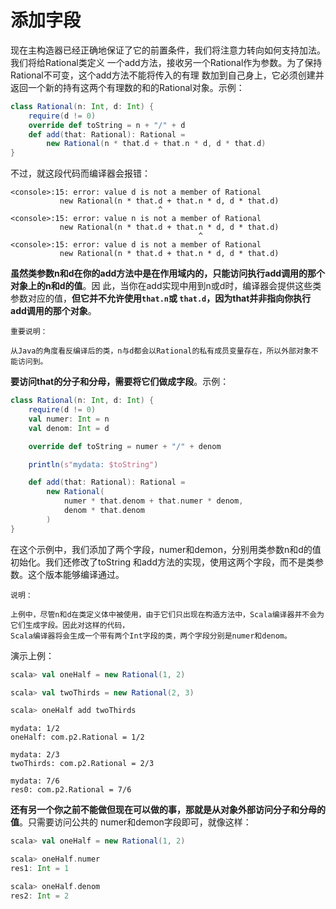 添加字段
================================================================================
现在主构造器已经正确地保证了它的前置条件，我们将注意力转向如何支持加法。我们将给Rational类定义
一个add方法，接收另一个Rational作为参数。为了保持Rational不可变，这个add方法不能将传入的有理
数加到自己身上，它必须创建并返回一个新的持有这两个有理数的和的Rational对象。示例：
```scala
class Rational(n: Int, d: Int) {
    require(d != 0)
    override def toString = n + "/" + d
    def add(that: Rational): Rational = 
        new Rational(n * that.d + that.n * d, d * that.d)
}
```
不过，就这段代码而编译器会报错：
```
<console>:15: error: value d is not a member of Rational
           new Rational(n * that.d + that.n * d, d * that.d)
                                 ^
<console>:15: error: value n is not a member of Rational
           new Rational(n * that.d + that.n * d, d * that.d)
                                          ^
<console>:15: error: value d is not a member of Rational
           new Rational(n * that.d + that.n * d, d * that.d)
```
**虽然类参数n和d在你的add方法中是在作用域内的，只能访问执行add调用的那个对象上的n和d的值**。因
此，当你在add实现中用到n或d时，编译器会提供这些类参数对应的值，**但它并不允许使用`that.n`或
`that.d`，因为that并非指向你执行add调用的那个对象**。
```
重要说明：

从Java的角度看反编译后的类，n与d都会以Rational的私有成员变量存在，所以外部对象不能访问到。
```

**要访问that的分子和分母，需要将它们做成字段**。示例：
```scala
class Rational(n: Int, d: Int) {
	require(d != 0)
	val numer: Int = n
	val denom: Int = d

	override def toString = numer + "/" + denom

	println(s"mydata: $toString")

	def add(that: Rational): Rational =
		new Rational(
			numer * that.denom + that.numer * denom,
			denom * that.denom
		)
}
```
在这个示例中，我们添加了两个字段，numer和demon，分别用类参数n和d的值初始化。我们还修改了toString
和add方法的实现，使用这两个字段，而不是类参数。这个版本能够编译通过。
```
说明：

上例中，尽管n和d在类定义体中被使用，由于它们只出现在构造方法中，Scala编译器并不会为它们生成字段。因此对这样的代码，
Scala编译器将会生成一个带有两个Int字段的类，两个字段分别是numer和denom。
```
演示上例：
```scala
scala> val oneHalf = new Rational(1, 2)

scala> val twoThirds = new Rational(2, 3)

scala> oneHalf add twoThirds
```
```
mydata: 1/2
oneHalf: com.p2.Rational = 1/2

mydata: 2/3
twoThirds: com.p2.Rational = 2/3

mydata: 7/6
res0: com.p2.Rational = 7/6
```
**还有另一个你之前不能做但现在可以做的事，那就是从对象外部访问分子和分母的值**。只需要访问公共的
numer和demon字段即可，就像这样：
```scala
scala> val oneHalf = new Rational(1, 2)

scala> oneHalf.numer
res1: Int = 1

scala> oneHalf.denom
res2: Int = 2
```

